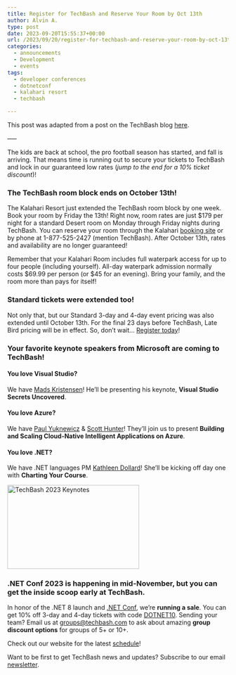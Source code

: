 ```yaml
---
title: Register for TechBash and Reserve Your Room by Oct 13th
author: Alvin A.
type: post
date: 2023-09-20T15:55:37+00:00
url: /2023/09/20/register-for-techbash-and-reserve-your-room-by-oct-13th/
categories:
  - announcements
  - Development
  - events
tags:
  - developer conferences
  - dotnetconf
  - kalahari resort
  - techbash

---
```

This post was adapted from a post on the TechBash blog [here][1].

&#8212;&#8211;

The kids are back at school, the pro football season has started, and fall is arriving. That means time is running out to secure your tickets to TechBash and lock in our guaranteed low rates (_jump to the end for a 10% ticket discount_)!

### The TechBash room block ends on October 13th!

The Kalahari Resort just extended the TechBash room block by one week. Book your room by Friday the 13th! Right now, room rates are just $179 per night for a standard Desert room on Monday through Friday nights during TechBash. You can reserve your room through the Kalahari [booking site][2] or by phone at 1-877-525-2427 (mention TechBash). After October 13th, rates and availability are no longer guaranteed!

Remember that your Kalahari Room includes full waterpark access for up to four people (including yourself). All-day waterpark admission normally costs $69.99 per person (or $45 for an evening). Bring your family, and the room more than pays for itself!

### Standard tickets were extended too!

Not only that, but our Standard 3-day and 4-day event pricing was also extended until October 13th. For the final 23 days before TechBash, Late Bird pricing will be in effect. So, don&#8217;t wait&#8230; [Register today][3]!

### Your favorite keynote speakers from Microsoft are coming to TechBash!

#### You love Visual Studio?

We have [Mads Kristensen][4]! He&#8217;ll be presenting his keynote, **Visual Studio Secrets Uncovered**.

#### You love Azure?

We have [Paul Yuknewicz][5] & [Scott Hunter][6]! They&#8217;ll join us to present **Building and Scaling Cloud-Native Intelligent Applications on Azure**.

#### You love .NET?

We have .NET languages PM [Kathleen Dollard][7]! She&#8217;ll be kicking off day one with **Charting Your Course**.

<img loading="lazy" decoding="async" class="alignnone size-medium wp-image-35206" src="/wp-content/uploads/2023/09/tb2023keynotes-300x191.png" alt="TechBash 2023 Keynotes" width="300" height="191" srcset="/wp-content/uploads/2023/09/tb2023keynotes-300x191.png 300w, /wp-content/uploads/2023/09/tb2023keynotes-1024x653.png 1024w, /wp-content/uploads/2023/09/tb2023keynotes-768x490.png 768w, /wp-content/uploads/2023/09/tb2023keynotes-1536x979.png 1536w, /wp-content/uploads/2023/09/tb2023keynotes-2048x1305.png 2048w, /wp-content/uploads/2023/09/tb2023keynotes.png 1320w, /wp-content/uploads/2023/09/tb2023keynotes.png 1980w" sizes="auto, (max-width: 300px) 100vw, 300px" /> 

### .NET Conf 2023 is happening in mid-November, but you can get the inside scoop early at TechBash.

In honor of the .NET 8 launch and [.NET Conf][8], we&#8217;re **running a sale**. You can get 10% off 3-day and 4-day tickets with code [DOTNET10][9]. Sending your team? Email us at groups@techbash.com to ask about amazing **group discount options** for groups of 5+ or 10+.

Check out our website for the latest [schedule][10]!

Want to be first to get TechBash news and updates? Subscribe to our email [newsletter][11].

 [1]: https://techbash.com/blog/2023/09/08/reserve-your-kalahari-room-this-month-with-the-low-techbash-rate
 [2]: https://book.passkey.com/e/50466636
 [3]: https://techbash.com/#RegistrationPre1Day
 [4]: https://twitter.com/mkristensen
 [5]: https://twitter.com/paulyuki99
 [6]: https://twitter.com/coolcsh
 [7]: https://twitter.com/KathleenDollard
 [8]: https://www.dotnetconf.net/
 [9]: http://www.eventbrite.com/e/617683055647/?discount=DOTNET10
 [10]: https://techbash.com/schedule
 [11]: https://zc.vg/7loau